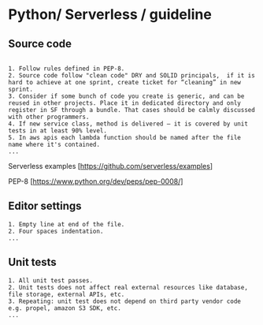 Python/ Serverless / guideline
 ========
 
 ## Source code
 
 ```text
 
 1. Follow rules defined in PEP-8.
 2. Source code follow "clean code" DRY and SOLID principals,  if it is hard to achieve at one sprint, create ticket for “cleaning” in new sprint.
 3. Consider if some bunch of code you create is generic, and can be reused in other projects. Place it in dedicated directory and only register in SF through a bundle. That cases should be calmly discussed with other programmers.
 4. If new service class, method is delivered – it is covered by unit tests in at least 90% level.
 5. In aws apis each lambda function should be named after the file name where it's contained.
 ...

```
 Serverless examples [https://github.com/serverless/examples] 
 
 PEP-8 [https://www.python.org/dev/peps/pep-0008/]
 
 
## Editor settings

```
1. Empty line at end of the file.
2. Four spaces indentation. 
...
```

## Unit tests

```
1. All unit test passes.
2. Unit tests does not affect real external resources like database, file storage, external APIs, etc.
3. Repeating: unit test does not depend on third party vendor code e.g. propel, amazon S3 SDK, etc.
...
```


 
 




